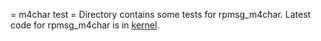 = m4char test =
Directory contains some tests for rpmsg_m4char.
Latest code for rpmsg_m4char is in [kernel](https://github.com/trnila/linux-tn/blob/tn_4.9.88_2.0.0_ga-test-remoteproc/drivers/rpmsg/rpmsg_m4char.c).
